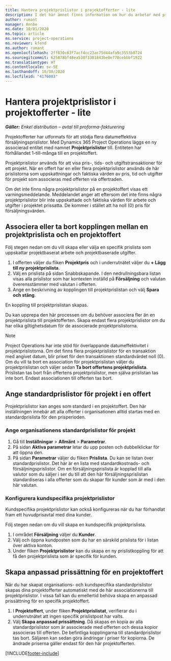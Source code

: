 ```yaml
---
title: Hantera projektprislistor i projektofferter - lite
description: I det här ämnet finns information om hur du arbetar med projektprislistor i offerter. (Sales)
author: rumant
manager: Annbe
ms.date: 10/01/2020
ms.topic: article
ms.service: project-operations
ms.reviewer: kfend
ms.author: rumant
ms.openlocfilehash: 2ff830c63f7acf4cc23ac75d44afa9c3553b8724
ms.sourcegitcommit: 625878bf48ea530f3381843be0e778cebbbf1922
ms.translationtype: HT
ms.contentlocale: sv-SE
ms.lasthandoff: 10/30/2020
ms.locfileid: "4176003"
---
```

# <a name="manage-project-price-lists-on-project-quotes---lite"></a>Hantera projektprislistor i projektofferter - lite

_**Gäller:** Enkel distribution – avtal till proforma-fakturering_

Projektofferter har utformats för att stödja flera datumeffektiva försäljningsprislistor. Med Dynamics 365 Project Operations läggs en ny associerad entitet med namnet **Projektprislistor** till. Entiteten har förhållandet 1-till-många till en projektoffert.

Projektprislistor används för att visa pris-, tids- och utgiftstransaktioner för ett projekt. När en offert har en eller flera projektprislistor används de här prislistorna som uppskattningar och faktiska värden av pris, tid och utgifter för projekt som associeras med offerten via offertraden.

Om det inte finns några projektprislistor på en projektoffert visas ett varningsmeddelande. Meddelandet anger att eftersom det inte finns några projektprislistor blir inte uppskattade och faktiska värden för arbete och utgifter i projektet prissatta. De kommer i stället att ha noll (0) pris för försäljningsvärden.

## <a name="associate-or-disassociate-a-project-price-list-on-a-project-quote"></a>Associera eller ta bort kopplingen mellan en projektprislista och en projektoffert

Följ stegen nedan om du vill skapa eller välja en specifik prislista som uppskattar projektbaserat arbete och projektbaserade utgifter.

1. I offerten väljer du fliken **Projektpris** och i underrutnätet väljer du **+ Lägg till ny projektprislista**.
2. Välj en prislista på sidan Snabbskapande. I den nedrullningsbara listan visas alla prislistor som har kontexten inställd på **Försäljning** och valutan överensstämmer med valutan i offerten.
4. Ange en beskrivning av kopplingen till projektprislistan och välj **Spara och stäng**.

En koppling till projektprislistan skapas.

Du kan upprepa den här processen om du behöver associera fler än en projektprislista till projektofferten. Skapa endast flera projektprislistor om du har olika giltighetsdatum för de associerade projektprislistorna.

> [!NOTE]
> Project Operations har inte stöd för överlappande datumeffektivitet i projektprislistorna. Om det finns flera projektprislistor för en transaktion med angivet datum, blir priset för den transaktionen standardvärdet noll (0).
Om du vill ta bort en association för projektprislistan väljer du projektprislistan och väljer sedan **Ta bort offertens projektprislista**. Prislistan tas bort från offertens projektprislistor, men själva prislistan tas inte bort. Endast associationen till offerten tas bort.

## <a name="set-up-default-project-price-lists-on-a-quote"></a>Ange standardprislistor för projekt i en offert

Projektprislistor kan anges som standard i en projektoffert. Den här inställningen innebär att alla offerter i organisationen alltid startas med en standardprislista för den prisperioden.

### <a name="set-up-organizational-default-for-project-price-lists"></a>Ange organisationens standardprislistor för projekt

1. Gå till **Inställningar** > **Allmänt** > **Parametrar**.
2. På sidan **Aktiva parametrar** letar du upp posten och dubbelklickar för att öppna den. 
3. På sidan **Parametrar** väljer du fliken **Prislista**. Du kan se listan över standardprislistor. Det här är en lista med standardkostnads- och försäljningsprislistor. Om en försäljningsprislista är kopplad till alla valutor som du säljer i ser du till att den här försäljningsprislistan standardiseras i alla offerter som du skapar för kunder som är med i den här valutan.

### <a name="set-up-customer-specific-project-price-lists"></a>Konfigurera kundspecifika projektprislistor

Kundspecifika projektprislistor kan också konfigureras när du har förhandlat fram ett huvudprisavtal med dina kunder.

Följ stegen nedan om du vill skapa en kundspecifik projektprislista.

1. I området **Försäljning** väljer du **Kunder**.
2. Välj och öppna kundposten som du har en särskild prislista för i listan över aktiva konton.
3. Under fliken **Projektprislistor** kan du skapa en ny prislistkoppling för att få den projektprislista som är specifik för kunden.

## <a name="create-custom-pricing-on-a-project-quote"></a>Skapa anpassad prissättning för en projektoffert

När du har skapat organisations- och kundspecifika standardprislistor skapas dina projektofferter automatiskt med de här associationerna till projektprislistor. I vissa fall kan du emellertid behöva skapa en anpassad prissättning för en specifik projektoffert. 

1. I **Projektoffert**, under fliken **Projektprislistat**, verifierar du i underrutnätet att ingen specifik prislistpost har valts.
2. Välj **Skapa anpassad prissättning**. Då skapas en kopia av alla standardprislistor som är associerade med offerten och dessa kopior associeras till offerten. De befintliga kopplingarna till standardprislistor tas bort. Säljaren kan sedan göra ändringar i priser för kopiorna. De ändrade priserna gäller endast för den här projektofferten.


[!INCLUDE[footer-include](../../includes/footer-banner.md)]